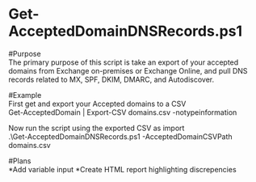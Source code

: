 # Get-AcceptedDomainDNSRecords.ps1

#Purpose  
The primary purpose of this script is take an export of your accepted domains from Exchange on-premises or Exchange Online, and pull DNS records related to MX, SPF, DKIM, DMARC, and Autodiscover.  
  
#Example  
First get and export your Accepted domains to a CSV  
Get-AcceptedDomain | Export-CSV domains.csv -notypeinformation  
  
  Now run the script using the exported CSV as import  
.\Get-AcceptedDomainDNSRecords.ps1 -AcceptedDomainCSVPath domains.csv  
  
#Plans  
*Add variable input
*Create HTML report highlighting discrepencies
